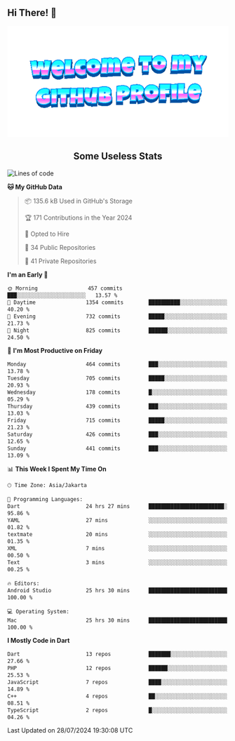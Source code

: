 ## Hi There! 👋

<div align="center">
	<img src="https://raw.githubusercontent.com/deogw/deogw/main/assets/welkom.gif" alt="welkom to my github profile">
	<br>
</div>
<h2 style="text-align:center">Some Useless Stats</h3>

<!--START_SECTION:waka-->
![Lines of code](https://img.shields.io/badge/From%20Hello%20World%20I%27ve%20Written-10.3%20million%20lines%20of%20code-blue)

**🐱 My GitHub Data** 

> 📦 135.6 kB Used in GitHub's Storage 
 > 
> 🏆 171 Contributions in the Year 2024
 > 
> 💼 Opted to Hire
 > 
> 📜 34 Public Repositories 
 > 
> 🔑 41 Private Repositories 
 > 
**I'm an Early 🐤** 

```text
🌞 Morning                457 commits         ███░░░░░░░░░░░░░░░░░░░░░░   13.57 % 
🌆 Daytime                1354 commits        ██████████░░░░░░░░░░░░░░░   40.20 % 
🌃 Evening                732 commits         █████░░░░░░░░░░░░░░░░░░░░   21.73 % 
🌙 Night                  825 commits         ██████░░░░░░░░░░░░░░░░░░░   24.50 % 
```
📅 **I'm Most Productive on Friday** 

```text
Monday                   464 commits         ███░░░░░░░░░░░░░░░░░░░░░░   13.78 % 
Tuesday                  705 commits         █████░░░░░░░░░░░░░░░░░░░░   20.93 % 
Wednesday                178 commits         █░░░░░░░░░░░░░░░░░░░░░░░░   05.29 % 
Thursday                 439 commits         ███░░░░░░░░░░░░░░░░░░░░░░   13.03 % 
Friday                   715 commits         █████░░░░░░░░░░░░░░░░░░░░   21.23 % 
Saturday                 426 commits         ███░░░░░░░░░░░░░░░░░░░░░░   12.65 % 
Sunday                   441 commits         ███░░░░░░░░░░░░░░░░░░░░░░   13.09 % 
```


📊 **This Week I Spent My Time On** 

```text
🕑︎ Time Zone: Asia/Jakarta

💬 Programming Languages: 
Dart                     24 hrs 27 mins      ████████████████████████░   95.86 % 
YAML                     27 mins             ░░░░░░░░░░░░░░░░░░░░░░░░░   01.82 % 
textmate                 20 mins             ░░░░░░░░░░░░░░░░░░░░░░░░░   01.35 % 
XML                      7 mins              ░░░░░░░░░░░░░░░░░░░░░░░░░   00.50 % 
Text                     3 mins              ░░░░░░░░░░░░░░░░░░░░░░░░░   00.25 % 

🔥 Editors: 
Android Studio           25 hrs 30 mins      █████████████████████████   100.00 % 

💻 Operating System: 
Mac                      25 hrs 30 mins      █████████████████████████   100.00 % 
```

**I Mostly Code in Dart** 

```text
Dart                     13 repos            ███████░░░░░░░░░░░░░░░░░░   27.66 % 
PHP                      12 repos            ██████░░░░░░░░░░░░░░░░░░░   25.53 % 
JavaScript               7 repos             ████░░░░░░░░░░░░░░░░░░░░░   14.89 % 
C++                      4 repos             ██░░░░░░░░░░░░░░░░░░░░░░░   08.51 % 
TypeScript               2 repos             █░░░░░░░░░░░░░░░░░░░░░░░░   04.26 % 
```




 Last Updated on 28/07/2024 19:30:08 UTC
<!--END_SECTION:waka-->
